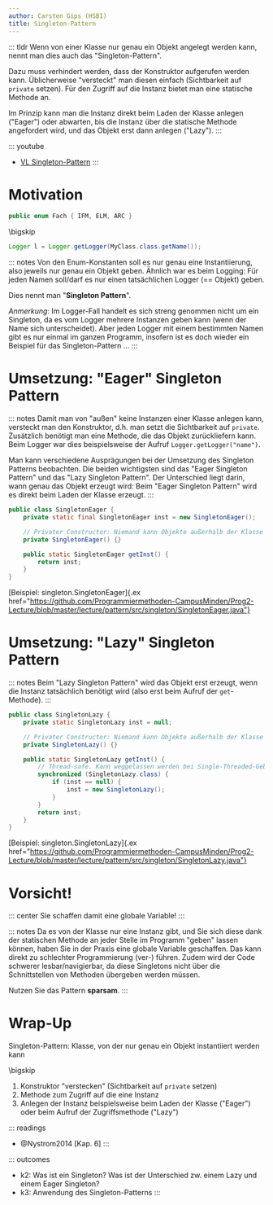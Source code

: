 ```yaml
---
author: Carsten Gips (HSBI)
title: Singleton-Pattern
---
```


::: tldr
Wenn von einer Klasse nur genau ein Objekt angelegt werden kann, nennt man dies auch
das "Singleton-Pattern".

Dazu muss verhindert werden, dass der Konstruktor aufgerufen werden kann.
Üblicherweise "versteckt" man diesen einfach (Sichtbarkeit auf `private` setzen).
Für den Zugriff auf die Instanz bietet man eine statische Methode an.

Im Prinzip kann man die Instanz direkt beim Laden der Klasse anlegen ("Eager") oder
abwarten, bis die Instanz über die statische Methode angefordert wird, und das
Objekt erst dann anlegen ("Lazy").
:::

::: youtube
-   [VL Singleton-Pattern](https://youtu.be/ZT3rl1t85aY)
:::

# Motivation

``` java
public enum Fach { IFM, ELM, ARC }
```

\bigskip

``` java
Logger l = Logger.getLogger(MyClass.class.getName());
```

::: notes
Von den Enum-Konstanten soll es nur genau eine Instantiierung, also jeweils nur
genau ein Objekt geben. Ähnlich war es beim Logging: Für jeden Namen soll/darf es
nur einen tatsächlichen Logger (== Objekt) geben.

Dies nennt man "**Singleton Pattern**".

*Anmerkung*: Im Logger-Fall handelt es sich streng genommen nicht um ein Singleton,
da es vom Logger mehrere Instanzen geben kann (wenn der Name sich unterscheidet).
Aber jeden Logger mit einem bestimmten Namen gibt es nur einmal im ganzen Programm,
insofern ist es doch wieder ein Beispiel für das Singleton-Pattern ...
:::

# Umsetzung: "Eager" Singleton Pattern

::: notes
Damit man von "außen" keine Instanzen einer Klasse anlegen kann, versteckt man den
Konstruktor, d.h. man setzt die Sichtbarkeit auf `private`. Zusätzlich benötigt man
eine Methode, die das Objekt zurückliefern kann. Beim Logger war dies beispielsweise
der Aufruf `Logger.getLogger("name")`.

Man kann verschiedene Ausprägungen bei der Umsetzung des Singleton Patterns
beobachten. Die beiden wichtigsten sind das "Eager Singleton Pattern" und das "Lazy
Singleton Pattern". Der Unterschied liegt darin, wann genau das Objekt erzeugt wird:
Beim "Eager Singleton Pattern" wird es direkt beim Laden der Klasse erzeugt.
:::

``` java
public class SingletonEager {
    private static final SingletonEager inst = new SingletonEager();

    // Privater Constructor: Niemand kann Objekte außerhalb der Klasse anlegen
    private SingletonEager() {}

    public static SingletonEager getInst() {
        return inst;
    }
}
```

[Beispiel: singleton.SingletonEager]{.ex
href="https://github.com/Programmiermethoden-CampusMinden/Prog2-Lecture/blob/master/lecture/pattern/src/singleton/SingletonEager.java"}

# Umsetzung: "Lazy" Singleton Pattern

::: notes
Beim "Lazy Singleton Pattern" wird das Objekt erst erzeugt, wenn die Instanz
tatsächlich benötigt wird (also erst beim Aufruf der `get`-Methode).
:::

``` java
public class SingletonLazy {
    private static SingletonLazy inst = null;

    // Privater Constructor: Niemand kann Objekte außerhalb der Klasse anlegen
    private SingletonLazy() {}

    public static SingletonLazy getInst() {
        // Thread-safe. Kann weggelassen werden bei Single-Threaded-Gebrauch
        synchronized (SingletonLazy.class) {
            if (inst == null) {
                inst = new SingletonLazy();
            }
        }
        return inst;
    }
}
```

[Beispiel: singleton.SingletonLazy]{.ex
href="https://github.com/Programmiermethoden-CampusMinden/Prog2-Lecture/blob/master/lecture/pattern/src/singleton/SingletonLazy.java"}

# Vorsicht!

::: center
Sie schaffen damit eine globale Variable!
:::

::: notes
Da es von der Klasse nur eine Instanz gibt, und Sie sich diese dank der statischen
Methode an jeder Stelle im Programm "geben" lassen können, haben Sie in der Praxis
eine globale Variable geschaffen. Das kann direkt zu schlechter Programmierung
(ver-) führen. Zudem wird der Code schwerer lesbar/navigierbar, da diese Singletons
nicht über die Schnittstellen von Methoden übergeben werden müssen.

Nutzen Sie das Pattern **sparsam**.
:::

# Wrap-Up

Singleton-Pattern: Klasse, von der nur genau ein Objekt instantiiert werden kann

\bigskip

1.  Konstruktor "verstecken" (Sichtbarkeit auf `private` setzen)
2.  Methode zum Zugriff auf die eine Instanz
3.  Anlegen der Instanz beispielsweise beim Laden der Klasse ("Eager") oder beim
    Aufruf der Zugriffsmethode ("Lazy")

::: readings
-   @Nystrom2014 [Kap. 6]
:::

::: outcomes
-   k2: Was ist ein Singleton? Was ist der Unterschied zw. einem Lazy und einem
    Eager Singleton?
-   k3: Anwendung des Singleton-Patterns
:::
